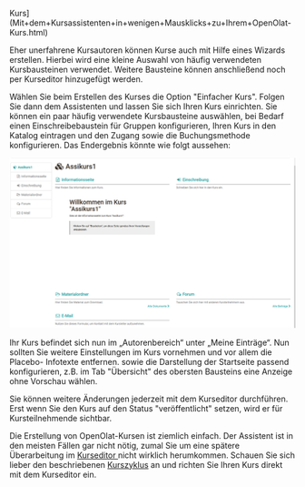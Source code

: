 Kurs](Mit+dem+Kursassistenten+in+wenigen+Mausklicks+zu+Ihrem+OpenOlat-
Kurs.html)

Eher unerfahrene Kursautoren können Kurse auch mit Hilfe eines Wizards
erstellen. Hierbei wird eine kleine Auswahl von häufig verwendeten
Kursbausteinen verwendet. Weitere Bausteine können anschließend noch per
Kurseditor hinzugefügt werden.

Wählen Sie beim Erstellen des Kurses die Option "Einfacher Kurs". Folgen Sie
dann dem Assistenten und lassen Sie sich Ihren Kurs einrichten. Sie können ein
paar häufig verwendete Kursbausteine auswählen, bei Bedarf einen
Einschreibebaustein für Gruppen konfigurieren, Ihren Kurs in den Katalog
eintragen und den Zugang sowie die Buchungsmethode konfigurieren.  Das
Endergebnis könnte wie folgt aussehen:

![](assets/Assi_Ergebnis.png)

Ihr Kurs befindet sich nun im „Autorenbereich“ unter „Meine Einträge“. Nun
sollten Sie weitere Einstellungen im Kurs vornehmen und vor allem die Placebo-
Infotexte entfernen. sowie die Darstellung der Startseite passend
konfigurieren, z.B. im Tab "Übersicht" des obersten Bausteins eine Anzeige
ohne Vorschau wählen.

Sie können weitere Änderungen jederzeit mit dem Kurseditor durchführen. Erst
wenn Sie den Kurs auf den Status "veröffentlicht" setzen, wird er für
Kursteilnehmende sichtbar.

Die Erstellung von OpenOlat-Kursen ist ziemlich einfach. Der Assistent ist in
den meisten Fällen gar nicht nötig, zumal Sie um eine spätere Überarbeitung im
[Kurseditor ](General_Configuration_of_Course_Elements.de.md)nicht wirklich
herumkommen. Schauen Sie sich lieber den beschriebenen
[Kurszyklus](General_Information.de.md) an und richten Sie Ihren Kurs direkt mit dem
Kurseditor ein.

